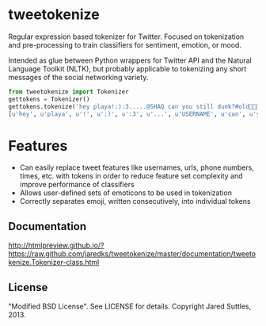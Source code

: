 tweetokenize
============

Regular expression based tokenizer for Twitter. Focused on tokenization
and pre-processing to train classifiers for sentiment, emotion, or mood.

Intended as glue between Python wrappers for Twitter API and the Natural
Language Toolkit (NLTK), but probably applicable to tokenizing any short
messages of the social networking variety.

```python
from tweetokenize import Tokenizer
gettokens = Tokenizer()
gettokens.tokenize('hey playa!:):3.....@SHAQ can you still dunk?#old🍕🍔😵LOL')
[u'hey', u'playa', u'!', u':)', u':3', u'...', u'USERNAME', u'can', u'you', u'still', u'dunk', u'?', u'#old', u'🍕', u'🍔', u'😵', u'LOL']
```

Features
========

* Can easily replace tweet features like usernames, urls, phone numbers, times, 
etc. with tokens in order to reduce feature set complexity and improve 
performance of classifiers
* Allows user-defined sets of emoticons to be used in tokenization
* Correctly separates emoji, written consecutively, into individual tokens

Documentation
-------------

http://htmlpreview.github.io/?https://raw.github.com/jaredks/tweetokenize/master/documentation/tweetokenize.Tokenizer-class.html

License
-------
"Modified BSD License". See LICENSE for details.
Copyright Jared Suttles, 2013.

